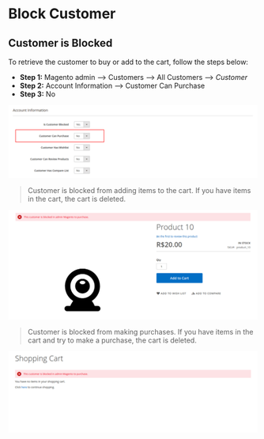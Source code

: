 # Block Customer

## Customer is Blocked

To retrieve the customer to buy or add to the cart, follow the steps below:
  - **Step 1:** Magento admin --> Customers --> All Customers --> _Customer_
  - **Step 2:** Account Information --> Customer Can Purchase
  - **Step 3:** No

![ScreenShot](https://github.com/santanaluc94/Magezil_CustomerBlock/blob/master/Readme/Images/en_US/settings-purchase.jpg)

> Customer is blocked from adding items to the cart. If you have items in the cart, the cart is deleted.

![ScreenShot](https://github.com/santanaluc94/Magezil_CustomerBlock/blob/master/Readme/Images/en_US/02-customer-cart.jpg)

> Customer is blocked from making purchases. If you have items in the cart and try to make a purchase, the cart is deleted.

![ScreenShot](https://github.com/santanaluc94/Magezil_CustomerBlock/blob/master/Readme/Images/en_US/02-customer-purchase.jpg)
